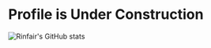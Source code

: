 # Profile is Under Construction
![Rinfair's GitHub stats](http://readme-stats-vercel-rinfair-csp-a016.vercel.app/api?username=Rinfair-CSP-A016&count_private=true&show_icons=true&include_all_commits=true&bg_color=5BCEFA,5BCEFA,F5A9B8,FFF,F5A9B8,5BCEFA)
